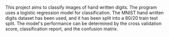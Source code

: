 This project aims to classify images of hand written digits. The program uses a logistic regression model for classification. The MNIST hand written digits
dataset has been used, and it has been split into a 80/20 train test split. The model's performance can be determined by the cross validation score, 
classification report, and the confusion matrix. 
